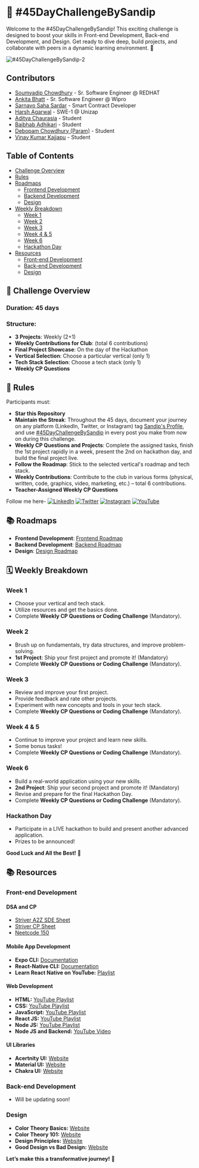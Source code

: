 # 🚀 #45DayChallengeBySandip

Welcome to the #45DayChallengeBySandip! This exciting challenge is designed to boost your skills in Front-end Development, Back-end Development, and Design. Get ready to dive deep, build projects, and collaborate with peers in a dynamic learning environment. 🎉

![#45DayChallengeBySandip-2](https://github.com/user-attachments/assets/6ff6201e-0a3a-4f75-9721-9af385033170)

## Contributors

- [Soumyadip Chowdhury](https://www.linkedin.com/in/soumyadip-chowdhury/) - Sr. Software Engineer @ REDHAT
- [Ankita Bhatt](https://www.linkedin.com/in/ankita-bhatt-56891a156/) - Sr. Software Engineer @ Wipro
- [Sarnavo Saha Sardar](https://www.linkedin.com/in/sarnavo/) - Smart Contract Developer
- [Harsh Agarwal](https://www.linkedin.com/in/harsh-agarwal-tech/) - SWE-1 @ Unizap
- [Aditya Chaurasia](https://www.linkedin.com/in/aditya-chaurasia-187490224/) - Student
- [Baibhab Adhikari](https://www.linkedin.com/in/baibhab-adhikari-3380bb297/) - Student
- [Debopam Chowdhury (Param)](https://www.linkedin.com/in/debopam-chowdhury-param-600619229/) - Student
- [Vinay Kumar Kajjapu](https://www.linkedin.com/in/vinaykumar-kajjapu/) - Student

## Table of Contents

- [Challenge Overview](#-challenge-overview)
- [Rules](#-rules)
- [Roadmaps](#-roadmaps)
  - [Frontend Development](#frontend-development)
  - [Backend Development](#backend-development)
  - [Design](#design)
- [Weekly Breakdown](#-weekly-breakdown)
  - [Week 1](#week-1)
  - [Week 2](#week-2)
  - [Week 3](#week-3)
  - [Week 4 & 5](#week-4--5)
  - [Week 6](#week-6)
  - [Hackathon Day](#hackathon-day)
- [Resources](#-resources)
  - [Front-end Development](#front-end-development)
  - [Back-end Development](#back-end-development)
  - [Design](#design)

## 📅 Challenge Overview

### **Duration**: 45 days  
### **Structure**:
- **3 Projects**: Weekly (2+1)
- **Weekly Contributions for Club**: (total 6 contributions)
- **Final Project Showcase**: On the day of the Hackathon
- **Vertical Selection**: Choose a particular vertical (only 1)
- **Tech Stack Selection**: Choose a tech stack (only 1)
- **Weekly CP Questions**

## 📝 Rules

Participants must:
- **Star this Repository**
- **Maintain the Streak**: Throughout the 45 days, document your journey on any platform (LinkedIn, Twitter, or Instagram) tag [Sandip's Profile](https://www.linkedin.com/in/sandipkumardey/), and use [#45DayChallengeBySandip](https://www.linkedin.com/in/sandipkumardey/) in every post you make from now on during this challenge. 
- **Weekly CP Questions and Projects**: Complete the assigned tasks, finish the 1st project rapidly in a week, present the 2nd on hackathon day, and build the final project live.
- **Follow the Roadmap**: Stick to the selected vertical's roadmap and tech stack.
- **Weekly Contributions**: Contribute to the club in various forms (physical, written, code, graphics, video, marketing, etc.) – total 6 contributions.
- **Teacher-Assigned Weekly CP Questions**

Follow me here- [![LinkedIn](https://github.com/user-attachments/assets/ab8f3fb3-869b-4089-8810-aabc13a61bbf)](https://www.linkedin.com/in/sandipkumardey/)
[![Twitter](https://github.com/user-attachments/assets/412de6c1-a6f7-41b2-a2eb-008175c5f850)](https://x.com/sandipkmrdey)
[![Instagram](https://github.com/user-attachments/assets/a7c2fec3-862b-4a17-8962-4ce1f40e1093)](https://instagram.com/sandipkmrdey)
[![YouTube](https://github.com/user-attachments/assets/e305d811-964a-4680-9a75-b786162992be)](https://www.youtube.com/@sandipkmrdey)

## 📚 Roadmaps

- **Frontend Development**: [Frontend Roadmap](https://roadmap.sh/frontend)
- **Backend Development**: [Backend Roadmap](https://roadmap.sh/backend)
- **Design**: [Design Roadmap](https://roadmap.sh/ux-design)

## 🗓️ Weekly Breakdown

### **Week 1**
- Choose your vertical and tech stack.
- Utilize resources and get the basics done.
- Complete **Weekly CP Questions or Coding Challenge** (Mandatory).

### **Week 2**
- Brush up on fundamentals, try data structures, and improve problem-solving.
- **1st Project**: Ship your first project and promote it! (Mandatory)
- Complete **Weekly CP Questions or Coding Challenge** (Mandatory).

### **Week 3**
- Review and improve your first project.
- Provide feedback and rate other projects.
- Experiment with new concepts and tools in your tech stack.
- Complete **Weekly CP Questions or Coding Challenge** (Mandatory).

### **Week 4 & 5**
- Continue to improve your project and learn new skills.
- Some bonus tasks!
- Complete **Weekly CP Questions or Coding Challenge** (Mandatory).

### **Week 6**
- Build a real-world application using your new skills.
- **2nd Project**: Ship your second project and promote it! (Mandatory)
- Revise and prepare for the final Hackathon Day.
- Complete **Weekly CP Questions or Coding Challenge** (Mandatory).

### **Hackathon Day**
- Participate in a LIVE hackathon to build and present another advanced application.
- Prizes to be announced!

**Good Luck and All the Best!** 🙌

## 📚 Resources

### **Front-end Development**
#### DSA and CP

- [Striver A2Z SDE Sheet](https://takeuforward.org/strivers-a2z-dsa-course/strivers-a2z-dsa-course-sheet-2/)
- [Striver CP Sheet](https://takeuforward.org/interview-experience/strivers-cp-sheet/)
- [Neetcode 150](https://neetcode.io/practice)

#### Mobile App Development

- **Expo CLI:** [Documentation](https://docs.expo.dev/)
- **React-Native CLI:** [Documentation](https://reactnative.dev/docs)
- **Learn React Native on YouTube:** [Playlist](https://youtube.com/playlist?list=PLS7Hqqjkitat6wd-VNloee_m6u2bfl3ld&si=2tHEJ9xDO1AtwMCC)

#### Web Development

- **HTML:** [YouTube Playlist](https://youtube.com/playlist?list=PLu71SKxNbfoDBNF5s-WH6aLbthSEIMhMI&si=GWvbk1SVE9riRhRi)
- **CSS:** [YouTube Playlist](https://youtube.com/playlist?list=PLhzIaPMgkbxBk9-drEC0MBPqEOXpVlwY4&si=RDqEKjgVTRfD-Kmh)
- **JavaScript:** [YouTube Playlist](https://youtube.com/playlist?list=PLu71SKxNbfoBuX3f4EOACle2y-tRC5Q37&si=9pnyOARIhgqkCVLN)
- **React JS:** [YouTube Playlist](https://youtube.com/playlist?list=PLu71SKxNbfoDqgPchmvIsL4hTnJIrtige&si=uMpvsGn7J0Cnrm7_)
- **Node JS:** [YouTube Playlist](https://youtube.com/playlist?list=PLinedj3B30sDby4Al-i13hQJGQoRQDfPo&si=qfZZMo-I-RLxIquy)
- **Node JS and Backend:** [YouTube Video](https://youtu.be/Oe421EPjeBE?si=Ampix8oEGj9-s-iB)

#### UI Libraries

- **Acertnity UI:** [Website](https://ui.aceternity.com/)
- **Material UI:** [Website](https://mui.com/material-ui/)
- **Chakra UI:** [Website](https://v2.chakra-ui.com/)

### **Back-end Development**
- Will be updating soon!

### **Design**
- **Color Theory Basics:** [Website](https://www.shutterstock.com/blog/complete-guide-color-in-design)
- **Color Theory 101:** [Website](https://blog.hubspot.com/marketing/color-theory-design)
- **Design Principles:** [Website](https://www.superside.com/blog/principles-of-design-guide)
- **Good Design vs Bad Design:** [Website](https://careerfoundry.com/en/blog/ui-design/common-ui-design-mistakes/)

**Let’s make this a transformative journey!** 🚀
